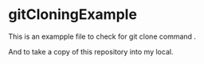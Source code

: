 # gitCloningExample

This is an exampple file to check for git clone command .

And to take a copy of this repository into my local.
